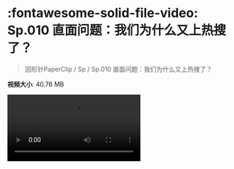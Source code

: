 # :fontawesome-solid-file-video: Sp.010 直面问题：我们为什么又上热搜了？

> 回形针PaperClip / Sp / Sp.010 直面问题：我们为什么又上热搜了？

**视频大小**: 40.76 MB

<div class="video"><video src="https://file.hsyhx.top/archive/回形针PaperClip/Sp/Sp.010 直面问题：我们为什么又上热搜了？.mp4" controls preload>🤔 您的浏览器不支持 video 标签</video></div>